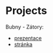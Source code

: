 # Projects

Bubny - Zátory:

* [prezentace](https://iprpraha.cz/uploads/assets/dokumenty/obecne/cmc\_hob\_prezentace.pdf)
* [stránka](https://iprpraha.cz/projekt/4/bubny-zatory)
